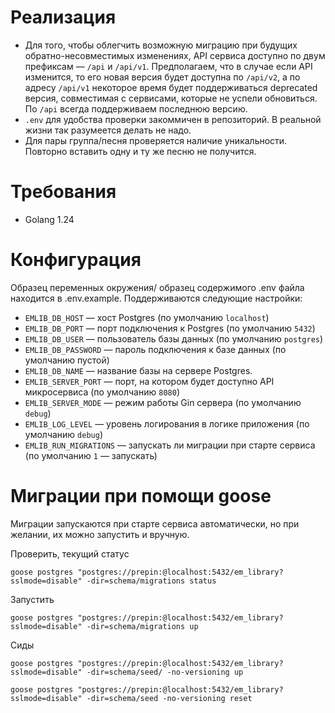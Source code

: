 # Реализация
* Для того, чтобы облегчить возможную миграцию при будущих обратно-несовместимых изменениях, API сервиса доступно по двум префиксам — `/api` и `/api/v1`. Предполагаем, что в случае если API изменится, то его новая версия будет доступна по `/api/v2`, а по адресу `/api/v1` некоторое время будет поддерживаться deprecated версия, совместимая с сервисами, которые не успели обновиться. По `/api` всегда поддерживаем последнюю версию.
* `.env` для удобства проверки закоммичен в репозиторий. В реальной жизни так разумеется делать не надо.
* Для пары группа/песня проверяется наличие уникальности. Повторно вставить одну и ту же песню не получится.

# Требования
* Golang 1.24

# Конфигурация
Образец переменных окружения/ образец содержимого .env файла находится в .env.example.
Поддерживаются следующие настройки:
* `EMLIB_DB_HOST` — хост Postgres (по умолчанию `localhost`)
* `EMLIB_DB_PORT` — порт подключения к Postgres (по умолчанию `5432`)
* `EMLIB_DB_USER` — пользователь базы данных (по умолчанию `postgres`)
* `EMLIB_DB_PASSWORD` — пароль подключения к базе данных (по умолчанию пустой)
* `EMLIB_DB_NAME` — название базы на сервере Postgres.
* `EMLIB_SERVER_PORT` — порт, на котором будет доступно API микросервиса (по умолчанию `8080`)
* `EMLIB_SERVER_MODE` — режим работы Gin сервера (по умолчанию `debug`)
* `EMLIB_LOG_LEVEL` — уровень логирования в логике приложения (по умолчанию `debug`)
* `EMLIB_RUN_MIGRATIONS` — запускать ли миграции при старте сервиса (по умолчанию `1` — запускать)

# Миграции при помощи goose
Миграции запускаются при старте сервиса автоматически, но при желании, их можно запустить и вручную.

Проверить, текущий статус
```
goose postgres "postgres://prepin:@localhost:5432/em_library?sslmode=disable" -dir=schema/migrations status
```
Запустить
```
goose postgres "postgres://prepin:@localhost:5432/em_library?sslmode=disable" -dir=schema/migrations up
```

Сиды
```
goose postgres "postgres://prepin:@localhost:5432/em_library?sslmode=disable" -dir=schema/seed/ -no-versioning up
```
```
goose postgres "postgres://prepin:@localhost:5432/em_library?sslmode=disable" -dir=schema/seed -no-versioning reset
```
